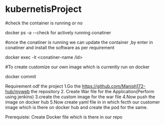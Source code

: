 # kubernetisProject

#check the container is running or no

docker ps -a  --check for actively running conatiner

#once the conatiner is running we can update the container ,by enter in conatiner and install the software as per requirement 

docker exec -it <conatiner-name /id> 

#To create customize our own image which is currently run on docker

docker commit <conatiner-name> <customize-own-name>

Requirement odf the project
1.Go the https://github.com/Manish172-hub/myweb  the repository
2. Create War file for the Application(Perform using jenkins)
3.create the custom image for the war file
4.Now push the image on docker hub
5.Now create yaml file in in which fecth our customer image which is there on docker hub and create the pod for the same.


Prerequiste: Create Docker file which is there in our repo


